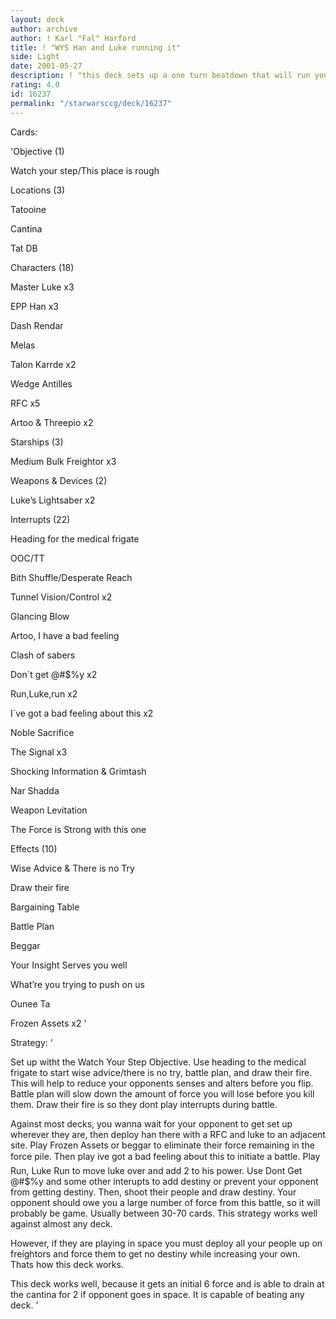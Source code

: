 ```yaml
---
layout: deck
author: archive
author: ! Karl "Fal" Harford
title: ! "WYS Han and Luke running it"
side: Light
date: 2001-05-27
description: ! "this deck sets up a one turn beatdown that will run your opponent out of cards using only luke and han and some interrupts."
rating: 4.0
id: 16237
permalink: "/starwarsccg/deck/16237"
---
```

Cards: 

'Objective (1) 

Watch your step/This place is rough 


Locations (3) 

Tatooine 

Cantina 

Tat DB 


Characters (18) 

Master Luke x3 

EPP Han x3 

Dash Rendar 

Melas 

Talon Karrde x2

Wedge Antilles 

RFC x5

Artoo & Threepio x2


Starships (3) 

Medium Bulk Freightor x3


Weapons & Devices (2) 

Luke’s Lightsaber x2


Interrupts (22) 

Heading for the medical frigate 

OOC/TT

Bith Shuffle/Desperate Reach 

Tunnel Vision/Control x2

Glancing Blow

Artoo, I have a bad feeling 

Clash of sabers 

Don´t get @#$%y  x2

Run,Luke,run x2 

I´ve got a bad feeling about this  x2

Noble Sacrifice

The Signal x3

Shocking Information & Grimtash

Nar Shadda

Weapon Levitation

The Force is Strong with this one


Effects (10) 

Wise Advice & There is no Try

Draw their fire 

Bargaining Table

Battle Plan 

Beggar 

Your Insight Serves you well

What’re you trying to push on us

Ounee Ta 

Frozen Assets x2 '

Strategy: '

Set up witht the Watch Your Step Objective. Use heading to the medical frigate to start wise advice/there is no try, battle plan, and draw their fire.  This will help to reduce your opponents senses and alters before you flip.  Battle plan will slow down the amount of force you will lose before you kill them.  Draw their fire is so they dont play interrupts during battle.


Against most decks, you wanna wait for your opponent to get set up wherever they are, then deploy han there with a RFC and luke to an adjacent site. Play Frozen Assets or beggar to eliminate their force remaining in the force pile. Then play ive got a bad feeling about this to initiate a battle.  Play Run, Luke Run to move luke over and add 2 to his power. Use Dont Get @#$%y and some other interupts to add destiny or prevent your opponent from getting destiny. Then, shoot their people and draw destiny.  Your opponent should owe you a large number of force from this battle, so it will probably be game.  Usually between 30-70 cards. This strategy works well against almost any deck.


However, if they are playing in space you must deploy all your people up on freightors and force them to get no destiny while increasing your own. Thats how this deck works.


This deck works well, because it gets an initial 6 force and is able to drain at the cantina for 2 if opponent goes in space.  It is capable of beating any deck. '
